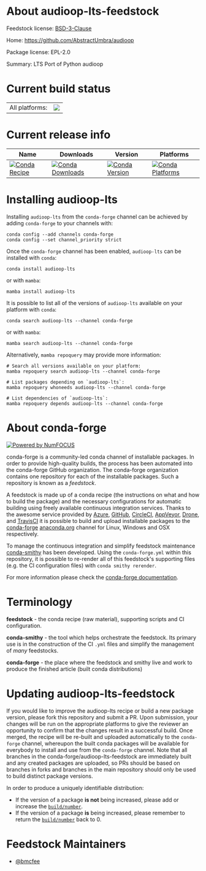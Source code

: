 About audioop-lts-feedstock
===========================

Feedstock license: [BSD-3-Clause](https://github.com/conda-forge/audioop-lts-feedstock/blob/main/LICENSE.txt)

Home: https://github.com/AbstractUmbra/audioop

Package license: EPL-2.0

Summary: LTS Port of Python audioop

Current build status
====================


<table><tr><td>All platforms:</td>
    <td>
      <a href="https://dev.azure.com/conda-forge/feedstock-builds/_build/latest?definitionId=25067&branchName=main">
        <img src="https://dev.azure.com/conda-forge/feedstock-builds/_apis/build/status/audioop-lts-feedstock?branchName=main">
      </a>
    </td>
  </tr>
</table>

Current release info
====================

| Name | Downloads | Version | Platforms |
| --- | --- | --- | --- |
| [![Conda Recipe](https://img.shields.io/badge/recipe-audioop--lts-green.svg)](https://anaconda.org/conda-forge/audioop-lts) | [![Conda Downloads](https://img.shields.io/conda/dn/conda-forge/audioop-lts.svg)](https://anaconda.org/conda-forge/audioop-lts) | [![Conda Version](https://img.shields.io/conda/vn/conda-forge/audioop-lts.svg)](https://anaconda.org/conda-forge/audioop-lts) | [![Conda Platforms](https://img.shields.io/conda/pn/conda-forge/audioop-lts.svg)](https://anaconda.org/conda-forge/audioop-lts) |

Installing audioop-lts
======================

Installing `audioop-lts` from the `conda-forge` channel can be achieved by adding `conda-forge` to your channels with:

```
conda config --add channels conda-forge
conda config --set channel_priority strict
```

Once the `conda-forge` channel has been enabled, `audioop-lts` can be installed with `conda`:

```
conda install audioop-lts
```

or with `mamba`:

```
mamba install audioop-lts
```

It is possible to list all of the versions of `audioop-lts` available on your platform with `conda`:

```
conda search audioop-lts --channel conda-forge
```

or with `mamba`:

```
mamba search audioop-lts --channel conda-forge
```

Alternatively, `mamba repoquery` may provide more information:

```
# Search all versions available on your platform:
mamba repoquery search audioop-lts --channel conda-forge

# List packages depending on `audioop-lts`:
mamba repoquery whoneeds audioop-lts --channel conda-forge

# List dependencies of `audioop-lts`:
mamba repoquery depends audioop-lts --channel conda-forge
```


About conda-forge
=================

[![Powered by
NumFOCUS](https://img.shields.io/badge/powered%20by-NumFOCUS-orange.svg?style=flat&colorA=E1523D&colorB=007D8A)](https://numfocus.org)

conda-forge is a community-led conda channel of installable packages.
In order to provide high-quality builds, the process has been automated into the
conda-forge GitHub organization. The conda-forge organization contains one repository
for each of the installable packages. Such a repository is known as a *feedstock*.

A feedstock is made up of a conda recipe (the instructions on what and how to build
the package) and the necessary configurations for automatic building using freely
available continuous integration services. Thanks to the awesome service provided by
[Azure](https://azure.microsoft.com/en-us/services/devops/), [GitHub](https://github.com/),
[CircleCI](https://circleci.com/), [AppVeyor](https://www.appveyor.com/),
[Drone](https://cloud.drone.io/welcome), and [TravisCI](https://travis-ci.com/)
it is possible to build and upload installable packages to the
[conda-forge](https://anaconda.org/conda-forge) [anaconda.org](https://anaconda.org/)
channel for Linux, Windows and OSX respectively.

To manage the continuous integration and simplify feedstock maintenance
[conda-smithy](https://github.com/conda-forge/conda-smithy) has been developed.
Using the ``conda-forge.yml`` within this repository, it is possible to re-render all of
this feedstock's supporting files (e.g. the CI configuration files) with ``conda smithy rerender``.

For more information please check the [conda-forge documentation](https://conda-forge.org/docs/).

Terminology
===========

**feedstock** - the conda recipe (raw material), supporting scripts and CI configuration.

**conda-smithy** - the tool which helps orchestrate the feedstock.
                   Its primary use is in the construction of the CI ``.yml`` files
                   and simplify the management of *many* feedstocks.

**conda-forge** - the place where the feedstock and smithy live and work to
                  produce the finished article (built conda distributions)


Updating audioop-lts-feedstock
==============================

If you would like to improve the audioop-lts recipe or build a new
package version, please fork this repository and submit a PR. Upon submission,
your changes will be run on the appropriate platforms to give the reviewer an
opportunity to confirm that the changes result in a successful build. Once
merged, the recipe will be re-built and uploaded automatically to the
`conda-forge` channel, whereupon the built conda packages will be available for
everybody to install and use from the `conda-forge` channel.
Note that all branches in the conda-forge/audioop-lts-feedstock are
immediately built and any created packages are uploaded, so PRs should be based
on branches in forks and branches in the main repository should only be used to
build distinct package versions.

In order to produce a uniquely identifiable distribution:
 * If the version of a package **is not** being increased, please add or increase
   the [``build/number``](https://docs.conda.io/projects/conda-build/en/latest/resources/define-metadata.html#build-number-and-string).
 * If the version of a package **is** being increased, please remember to return
   the [``build/number``](https://docs.conda.io/projects/conda-build/en/latest/resources/define-metadata.html#build-number-and-string)
   back to 0.

Feedstock Maintainers
=====================

* [@bmcfee](https://github.com/bmcfee/)

